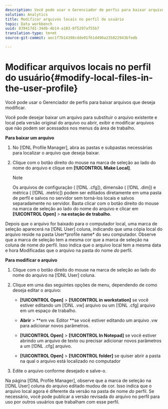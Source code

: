 ```yaml
---
description: Você pode usar o Gerenciador de perfis para baixar arquivos que deseja modificar.
solution: Analytics
title: Modificar arquivos locais no perfil do usuário
topic: Data workbench
uuid: 839417d1-34db-4b14-a103-8f5297af55b7
translation-type: tm+mt
source-git-commit: aec1f7b14198cdde91f61d490a235022943bfedb

---
```



# Modificar arquivos locais no perfil do usuário{#modify-local-files-in-the-user-profile}

Você pode usar o Gerenciador de perfis para baixar arquivos que deseja modificar.

Você pode desejar baixar um arquivo para substituir o arquivo existente e local pela versão original do arquivo ou abrir, exibir e modificar arquivos que não podem ser acessados nos menus da área de trabalho.

**Para baixar um arquivo**

1. No [!DNL Profile Manager], abra as pastas e subpastas necessárias para localizar o arquivo que deseja baixar.
1. Clique com o botão direito do mouse na marca de seleção ao lado do nome do arquivo e clique em **[!UICONTROL Make Local]**.

   >[!NOTE]
   >
   >Os arquivos de configuração ( [!DNL .cfg]), dimensão ( [!DNL .dim]) e métrica ( [!DNL .metric]) podem ser editados diretamente em uma pasta de perfil e salvos no servidor sem torná-los locais e salvos separadamente no servidor. Basta clicar com o botão direito do mouse na marca de seleção ao lado do nome do arquivo e clicar em **[!UICONTROL Open]** > **na estação de trabalho**.

Depois que o arquivo for baixado para o computador local, uma marca de seleção aparecerá na [!DNL User] coluna, indicando que uma cópia local do arquivo reside na pasta User\*profile name* do seu computador. Observe que a marca de seleção tem a mesma cor que a marca de seleção na coluna de nome *do* perfil. Isso indica que o arquivo local tem a mesma data e hora Modificadas que o arquivo na pasta do nome *do* perfil.

**Para modificar o arquivo**

1. Clique com o botão direito do mouse na marca de seleção ao lado do nome do arquivo na [!DNL User] coluna.
1. Clique em uma das seguintes opções de menu, dependendo de como deseja editar o arquivo:

   * **[!UICONTROL Open]** > **[!UICONTROL in workstation]** se você estiver editando um [!DNL .vw] arquivo ou um [!DNL .cfg] arquivo em um espaço de trabalho.

   * **Abrir** > **em vw. Editor **se você estiver editando um arquivo .vw para adicionar novos parâmetros.

   * **[!UICONTROL Open]** > **[!UICONTROL In Notepad]** se você estiver abrindo um arquivo de texto ou precisar adicionar novos parâmetros a um [!DNL .cfg] arquivo.

   * **[!UICONTROL Open]** > **[!UICONTROL folder]** se quiser abrir a pasta na qual o arquivo está localizado no computador

1. Edite o arquivo conforme desejado e salve-o.

Na página [!DNL Profile Manager], observe que a marca de seleção na [!DNL User] coluna do arquivo editado mudou de cor. Isso indica que o arquivo local agora é diferente da versão na pasta de nome *do* perfil. Se necessário, você pode publicar a versão revisada do arquivo no perfil para uso por outros usuários que trabalham com esse perfil.
